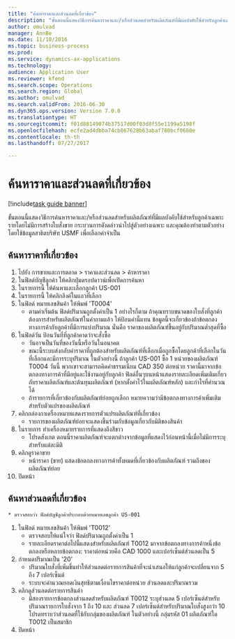```yaml
--- 
title: "ค้นหาราคาและส่วนลดที่เกี่ยวข้อง"
description: "ขั้นตอนนี้แสดงวิธีการค้นหาราคาและ/หรือส่วนลดสำหรับผลิตภัณฑ์ที่มีผลบังคับใช้สำหรับลูกค้าเฉพาะรายโดยไม่มีการสร้างใบสั่งขาย "
author: omulvad
manager: AnnBe
ms.date: 11/10/2016
ms.topic: business-process
ms.prod: 
ms.service: dynamics-ax-applications
ms.technology: 
audience: Application User
ms.reviewer: kfend
ms.search.scope: Operations
ms.search.region: Global
ms.author: omulvad
ms.search.validFrom: 2016-06-30
ms.dyn365.ops.version: Version 7.0.0
ms.translationtype: HT
ms.sourcegitcommit: f01d88149074b37517d00f03d8f55e1199a5198f
ms.openlocfilehash: ecfe2ad4dbba74cb067628b63abaf780bcf0680e
ms.contentlocale: th-th
ms.lasthandoff: 07/27/2017

---
```

# <a name="look-up-applicable-prices-and-discounts"></a>ค้นหาราคาและส่วนลดที่เกี่ยวข้อง

[!include[task guide banner](../../includes/task-guide-banner.md)]

ขั้นตอนนี้แสดงวิธีการค้นหาราคาและ/หรือส่วนลดสำหรับผลิตภัณฑ์ที่มีผลบังคับใช้สำหรับลูกค้าเฉพาะรายโดยไม่มีการสร้างใบสั่งขาย  กระบวนการดังดล่าวนำไปสู่ตัวอย่างเฉพาะ และคุณต้องทำตามตัวอย่างโดยใช้ข้อมูลสาธิตบริษัท USMF เพื่อเลือกค่าจำเป็น


## <a name="find-the-applicable-price"></a>ค้นหาราคาที่เกี่ยวข้อง
1. ไปยัง การขายและการตลาด > ราคาและส่วนลด > ค้าหาราคา
2. ในฟิลด์บัญชีลูกค้า ให้คลิกปุ่มดรอปดาวน์เพื่อเปิดการค้นหา
3. ในรายการนี้ ให้ค้นหาและเลือกลูกค้า US-001
4. ในรายการนี้ ให้คลิกลิงค์ในแถวที่เลือก
5. ในฟิลด์ หมายเลขสินค้า ให้พิมพ์ 'T0004'
    * ตามค่าเริ่มต้น ฟิลด์ปริมาณถูกตั้งค่าเป็น 1 อย่างไรก็ตาม ถ้าคุณทราบขนาดของใบสั่งที่ลูกค้าต้องการสำหรับผลิตภัณฑ์ในคำถามแล้ว ให้ป้อนค่านี้แทน ข้อมูลนี้จะเกี่ยวข้องถ้าข้อตกลงทางการค้ากับลูกค้าที่มีการแบ่งปริมาณ นั่นคือ ราคาของผลิตภัณฑ์ขึ้นอยู่กับปริมาณต่ำสุดที่ซื้อ  
6. ในฟิลด์วัน ป้อนวันที่ที่ลูกค้าคาดว่าจะสั่งซื้อ 
    * วันอาจเป็นวันที่ของวันนี้หรือวันในอนาคต  
    * ขณะนี้ระบบส่งกลับค่าราคาที่ถูกต้องสำหรับผลิตภัณฑ์ที่เลือกเมื่อถูกซื้อโดยลูกค้าที่เลือกในวันที่เลือกและมีการระบุปริมาณ  ในตัวอย่างนี้ ถ้าลูกค้า US-001 ซื้อ 1 หน่วยของผลิตภัณฑ์ T0004 วันนี้ พวกเขาจะสามารถคิดค่าธรรมเนียม CAD 350 ต่อหน่วย ราคานี้มาจากข้อตกลงทางการค้าที่มีอยู่และใช้งานอยู่กับลูกค้า       ฟิลด์อื่นๆบนหน้าแสดงรายละเอียดเพิ่มเติมเกี่ยวกับราคาผลิตภัณฑ์และต้นทุนผลิตภัณฑ์ (หากตั้งค่าไว้ในผลิตภัณฑ์หลัก) และกำไรที่คำนวณได้  
    * ถ้ารายการที่เกี่ยวข้องกับผลิตภัณฑ์ย่อยถูกเลือก หมายความว่ามีข้อตกลงทางการค้าเพิ่มเติมสำหรับตัวแปรของผลิตภัณฑ์  
7. คลิกกล่องกาเครื่องหมายแสดงรายการตัวแปรผลิตภัณฑ์ที่เกี่ยวข้อง
    * รายการของผลิตภัณฑ์ย่อยจะแสดงขึ้นร่วมกับข้อมูลเกี่ยวกับมิติของสินค้า  
8. ในรายการ ทำเครื่องหมายรายการที่แสดงถึงสีขาว
    * โปรดสังเกต ตอนนี้ราคาผลิตภัณฑ์จะแตกต่างจากข้อมูลที่แสดงไว้ก่อนหน้านี้เมื่อไม่มีการระบุสำหรับแต่ละมิติ  
9. คลิกดูราคาขาย
    * หน้าราคา (ขาย) แสดงข้อตกลงทางการค้าทั้งหมดที่เกี่ยวข้องกับผลิตภัณฑ์ รวมถึงของผลิตภัณฑ์ย่อย  
10. ปิดหน้า

## <a name="find-the-applicable-discount"></a>ค้นหาส่วนลดที่เกี่ยวข้อง
    * ตรวจสอบว่า ฟิลด์บัญชีลูกค้าประกอบด้วยหมายเลขลูกค้า US-001   
1. ในฟิลด์ หมายเลขสินค้า ให้พิมพ์ 'T0012'
    * ตรวจสอบให้แน่ใจว่า ฟิลด์ปริมาณถูกตั้งค่าเป็น 1  
    * รายละเอียดราคาต่อไปนี้แสดงสำหรับผลิตภัณฑ์ T0012 มาจากข้อตกลงทางการค้าหนึ่งข้อตกลงหรือหลายข้อตกลง: ราคาต่อหน่วยคือ CAD 1000 และเปอร์เซ็นต์ส่วนลดเป็น 5  
2. กำหนดปริมาณเป็น '20'
    * ปริมาณใบสั่งที่เพิ่มขึ้นทำให้ส่วนลดต่อรายการสินค้าที่จะนำเสนอให้แก่ลูกค้าจะเปลี่ยนจาก 5 ถึง 7 เปอร์เซ็นต์  
    * ระบบจะคำนวณยอดเงินสุทธิตามเงื่อนไขราคาต่อหน่วย ส่วนลดและปริมาณรวม  
3. คลิกดูส่วนลดต่อรายการสินค้า
    * มีสองรายการข้อตกลงส่วนลดสำหรับผลิตภัณฑ์ T0012 ระบุส่วนลด 5 เปอร์เซ็นต์สำหรับปริมาณรายการใบสั่งจาก 1 ถึง 10 และ ส่วนลด 7 เปอร์เซ็นต์สำหรับปริมาณใบสั่งสูงกว่า 10 โปรดทราบว่าส่วนลดที่ใช้กับกลุ่มของผลิตภัณฑ์ ในตัวอย่างนี้ กลุ่มรหัส 01 ผลิตภัณฑ์ใด T0012 เป็นสมาชิก  
4. ปิดหน้า


